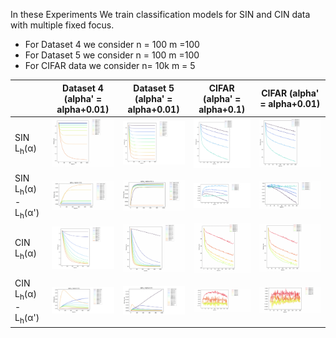 In these Experiments We train classification models for SIN and CIN data with multiple fixed focus.

<!-- h<sub>&theta;</sub>(x) = &theta;<sub>o</sub> x + &theta;<sub>1</sub>x -->

- For Dataset 4 we consider n = 100 m =100
- For Dataset 5 we consider n = 100 m =100 
- For CIFAR data we consider n= 10k m = 5

|  | Dataset 4 (alpha' = alpha+0.01) | Dataset 5 (alpha' = alpha+0.01) | CIFAR (alpha' = alpha+0.1) | CIFAR (alpha' = alpha+0.01) |
| - | -----    | -------   | ---------------          | ------------ |
| SIN L<sub>h</sub>(&alpha;)   |    <img src= ./plots/SIN_dataset_4_train_loss.png width="300"> | <img src= ./plots/SIN_dataset_5_train_loss.png width="300"> | <img src= ./plots/SIN_cifar_loss_1.png width="300"> | <img src= ./plots/SIN_cifar_loss_2.png width="300"> |
| SIN L<sub>h</sub>(&alpha;) - L<sub>h</sub>(&alpha;')    |    <img src= ./plots/SIN_dataset_4_train-_loss_alpha.png width="300"> | <img src= ./plots/SIN_dataset_5_train-_loss_alpha.png width="300"> | <img src= ./plots/SIN_cifar_loss-loss_alpha_1.png width="300"> | <img src= ./plots/SIN_cifar_loss-loss_alpha_2.png width="300"> 
| CIN L<sub>h</sub>(&alpha;)    |    <img src= ./plots/CIN_dataset_4_train_loss.png width="300"> | <img src= ./plots/CIN_dataset_5_train_loss.png width="300"> | <img src= ./plots/CIN_cifar_loss_1.png width="300"> | <img src= ./plots/CIN_cifar_loss_2.png width="300"> |
| CIN L<sub>h</sub>(&alpha;) - L<sub>h</sub>(&alpha;')   |      <img src= ./plots/CIN_dataset_4_train-_loss_alpha.png width="300"> | <img src= ./plots/CIN_dataset_5_train-_loss_alpha.png width="300"> | <img src= ./plots/CIN_cifar_loss-loss_alpha_1.png width="300"> | <img src= ./plots/CIN_cifar_loss-loss_alpha_2.png width="300"> 
